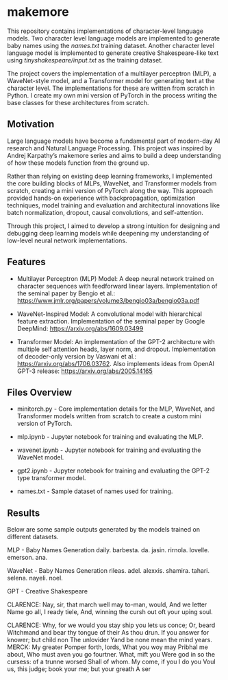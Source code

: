 # makemore

This repository contains implementations of character-level language models. Two character level language models are implemented to generate baby names using the *names.txt* training dataset. Another character level language model is implemented to generate creative Shakespeare-like text using *tinyshakespeare/input.txt* as the training dataset.

The project covers the implementation of a multilayer perceptron (MLP), a WaveNet-style model, and a Transformer model for generating text at the character level. The implementations for these are written from scratch in Python. I create my own mini version of PyTorch in the process writing the base classes for these architectures from scratch.

## Motivation
Large language models have become a fundamental part of modern-day AI research and Natural Language Processing. This project was inspired by Andrej Karpathy’s makemore series and aims to build a deep understanding of how these models function from the ground up.

Rather than relying on existing deep learning frameworks, I implemented the core building blocks of MLPs, WaveNet, and Transformer models from scratch, creating a mini version of PyTorch along the way. This approach provided hands-on experience with backpropagation, optimization techniques, model training and evaluation and architectural innovations like batch normalization, dropout, causal convolutions, and self-attention.

Through this project, I aimed to develop a strong intuition for designing and debugging deep learning models while deepening my understanding of low-level neural network implementations.


## Features
- Multilayer Perceptron (MLP) Model: A deep neural network trained on character sequences with feedforward linear layers. Implementation of the seminal paper by Bengio et al.: https://www.jmlr.org/papers/volume3/bengio03a/bengio03a.pdf

- WaveNet-Inspired Model: A convolutional model with hierarchical feature extraction. Implementation of the seminal paper by Google DeepMind: https://arxiv.org/abs/1609.03499

- Transformer Model: An implementation of the GPT-2 architecture with multiple self attention heads, layer norm, and dropout. Implementation of decoder-only version by Vaswani et al.: https://arxiv.org/abs/1706.03762. Also implements ideas from OpenAI GPT-3 release: https://arxiv.org/abs/2005.14165

## Files Overview

- minitorch.py - Core implementation details for the MLP, WaveNet, and Transformer models written from scratch to create a custom mini version of PyTorch.

- mlp.ipynb - Jupyter notebook for training and evaluating the MLP.

- wavenet.ipynb - Jupyter notebook for training and evaluating the WaveNet model.

- gpt2.ipynb - Jupyter notebook for training and evaluating the GPT-2 type transformer model.

- names.txt - Sample dataset of names used for training.

## Results
Below are some sample outputs generated by the models trained on different datasets.

MLP - Baby Names Generation
daily.
barbesta.
da.
jasin.
rirnola.
lovelle.
emerson.
ana.

WaveNet - Baby Names Generation
rileas.
adel.
alexxis.
shamira.
tahari.
selena.
nayeli.
noel.


GPT - Creative Shakespeare

CLARENCE:
Nay, sir, that march well may to-man, would,
And we letter Name go all, I ready tiele,
And, winning the cursh out oft your uping soul.

CLARENCE:
Why, for we would you stay ship you lets us conce;
Or, beard Witchmand and bear thy tongue of their
As thou drun. If you answer for knower; but child non
The unlovider Yand be none mean the mind years.
MERCK:
My greater Pomper forth, lords,
What you woy may Pribhal me about,
Who must aven you go fourtner. What, mift you
Were god in so the cursess:  of a trunne worsed
Shall of whom. My come, if you I do you
Voul us, this judge; book your me; but your greath
A ser
